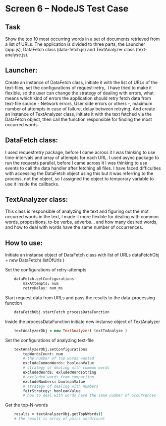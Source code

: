 # Screen 6 – NodeJS Test Case

## Task
Show the top 10 most occurring words in a set of documents retrieved from a list of URLs.
The application is divided to three parts, the Launcher (app.js), DataFetch class (data-fetch.js) and TextAnalyzer class (text-analyse.js).

## Launcher:
Create an instance of DataFetch class, initiate it with the list of URLs of the text-files, set the configurations of request-retry,.
I have tried to make it flexible, so the user can change the strategy of dealing with errors, what means which kind of errors the application should retry fetch data from text-file source - Network errors, User side errors or others -, maximum number of attempts in case of failure, delay between retrying.
And create an instance of TextAnalyzer class, initiate it with the text fetched via the DataFetch object, then call the function responsible for finding the most occurred words.

## DataFetch class:
I used requestretry package, before I came across it I was thinking to use time-intervals and array of attempts for each URL.
I used async package to run the requests parallel, before I came across it I was thinking to use events to call the data handler after fetching all files. I have faced difficulties with accessing the DataFetch object using this but it was referring to the process, not the object, so I assigned the object to temporary  variable to use it inside the callbacks. 

## TextAnalyzer class:
This class is responsible of analyzing the text and figuring out the mot occurred words in the text, I made it more flexible for dealing with common words, propositions, to-be verbs, adverbs… and how many desired words, and how to deal with words have the same number of occurrences.  


## How to use:
Initiate an instanse object of DataFetch class with list of URLs 
    dataFetchObj = new DataFetch( listOfUrls )

Set the configurations of retry-attempts
```coffeescript
    dataFetch.setConfigurations
        maxAttempts: num
        retryDelay: num_ms 
```

Start request data from URLs and pass the results to the data-processing function
```coffeescript
    dataFetchObj.startFetch processDataFunction
```

Inside the processDataFunction initiate new instanse object of TextAnalyzer
```coffeescript
    textAnalyzerObj = new TextAnalyzer( textToAnalyze )
```

Set the configurations of analyzing text-file
```coffeescript
    textAnalyzerObj.setConfigurations
        topWordsCount: num
        # the number of top words wanted
        excludeCommonWords: booleanValue
        # strategy of dealing with common words
        excludedWords: exludedWordsString
        # excluded words from compariion
        excludeNumbers: booleanValue
        # strategy of dealing with numbers
        fairStrategy: booleanValue
        # how to deal with words have the same number of occurrences
```

Get the top-N-words
```coffeescript
    results = textAnalyzerObj.getTopNWords()
    # the result is array of pairs word/count
```
